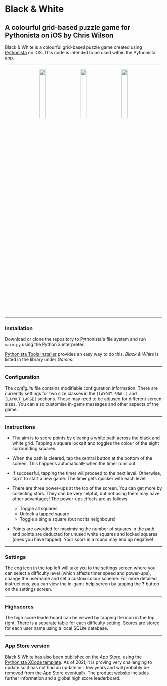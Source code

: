 # Black & White
## A colourful grid-based puzzle game for Pythonista on iOS by Chris Wilson

Black & White is a colourful grid-based puzzle game created using [Pythonista](http://omz-software.com/pythonista/) on iOS. This code is intended to be used within the Pythonista app.

***

<p align="center">
    <img src="https://www.chrisandkathy.co.uk/blackwhite/images/1.png" width="20%">
    &nbsp;&nbsp;&nbsp;&nbsp;&nbsp;&nbsp;
    <img src="https://www.chrisandkathy.co.uk/blackwhite/images/2.png" width="20%">
    &nbsp;&nbsp;&nbsp;&nbsp;&nbsp;&nbsp;
    <img src="https://www.chrisandkathy.co.uk/blackwhite/images/3.png" width="20%">
</p>

***

### Installation

Download or clone the repository to Pythonista's file system and run ```main.py``` using the Python 3 interpreter.

[Pythonista Tools Installer](https://github.com/ywangd/pythonista-tools-installer) provides an easy way to do this. *Black & White* is listed in the library under *Games*.

***

### Configuration

The *config.ini* file contains modifiable configuration information. There are currently settings for two size classes in the `[LAYOUT_SMALL]` and `[LAYOUT_LARGE]` sections. These may need to be adjused for different screen sizes. You can also customise in-game messages and other aspects of the game.

***

### Instructions

- The aim is to score points by clearing a white path across the black and white grid. Tapping a square locks it and toggles the colour of the eight surrounding squares. 

- When the path is cleared, tap the central button at the bottom of the screen. This happens automatically when the timer runs out.

- If successful, tapping the timer will proceed to the next level. Otherwise, tap it to start a new game. The timer gets quicker with each level!

- There are three power-ups at the top of the screen. You can get more by collecting stars. They can be very helpful, but not using them may have other advantages! The power-ups effects are as follows: 
    - Toggle all squares
    - Unlock a tapped square
    - Toggle a single square (but not its neighbours)

- Points are awarded for maximising the number of squares in the path, and points are deducted for unused white squares and locked squares (ones you have tapped). Your score in a round may end up negative!

***

### Settings

The cog icon in the top left will take you to the settings screen where you can select a difficulty level (which affects timer speed and power-ups), change the username and set a custom colour scheme. For more detailed instructions, you can view the in-game help screen by tapping the **?** button on the settings screen.

***

### Highscores

The high score leaderboard can be viewed by tapping the icon in the top right. There is a separate table for each difficulty setting. Scores are stored for each user name using a local SQLite database.

***

### App Store version


Black & White has also been published on the [App Store](https://geo.itunes.apple.com/gb/app/black-white-grid-based-puzzle/id1102097118?mt=8), using the [Pythonista XCode template](https://github.com/omz/PythonistaAppTemplate). As of 2021, it is proving very challenging to update so it has not had an update in a few years and will probably be removed from the App Store eventually. The [product website](https://www.chrisandkathy.co.uk/blackwhite/) includes further information and a global high score leaderboard.
